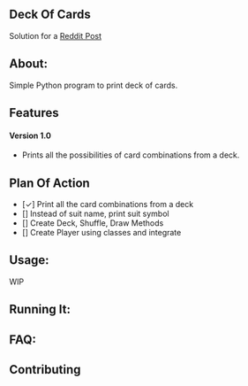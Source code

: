 ## Deck Of Cards
Solution for a [Reddit Post](https://www.reddit.com/r/beginnerprojects/comments/45fmoa/print_a_deck_of_cards)

## About:
Simple Python program to print deck of cards.

## Features

#### Version 1.0
* Prints all the possibilities of card combinations from a deck.

## Plan Of Action
- [✓] Print all the card combinations from a deck
- [] Instead of suit name, print suit symbol
- [] Create Deck, Shuffle, Draw Methods
- [] Create Player using classes and integrate

## Usage:
WIP

## Running It:

## FAQ:

## Contributing
